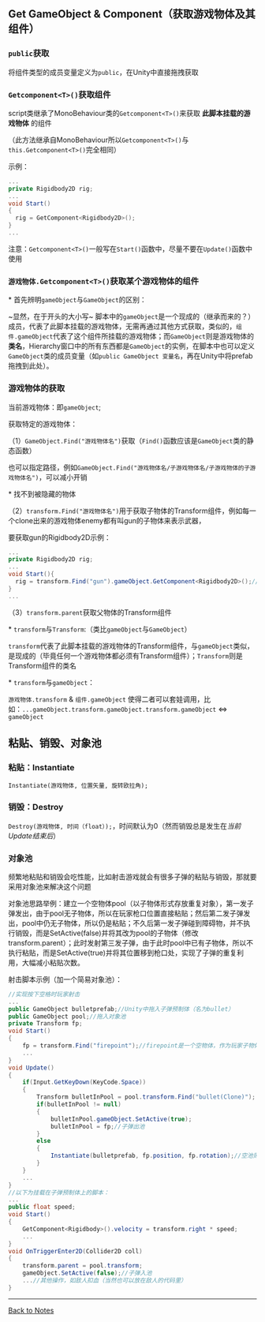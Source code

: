 ## Get GameObject & Component（获取游戏物体及其组件） 

### `public`获取 

将组件类型的成员变量定义为`public`，在Unity中直接拖拽获取 

### `Getcomponent<T>()`获取组件 

script类继承了MonoBehaviour类的`Getcomponent<T>()`来获取 **此脚本挂载的游戏物体** 的组件 

（此方法继承自MonoBehaviour所以`Getcomponent<T>()`与`this.Getcomponent<T>()`完全相同）

示例： 

```C#
...
private Rigidbody2D rig;
...
void Start()
{
  rig = GetComponent<Rigidbody2D>();
}
...
``` 

注意：`Getcomponent<T>()`一般写在`Start()`函数中，尽量不要在`Update()`函数中使用 

### `游戏物体.Getcomponent<T>()`获取某个游戏物体的组件 

\* 首先辨明`gameObject`与`GameObject`的区别： 

  ~显然，在于开头的大小写~ 脚本中的`gameObject`是一个现成的（继承而来的？）成员，代表了此脚本挂载的游戏物体，无需再通过其他方式获取，类似的，`组件.gameObject`代表了这个组件所挂载的游戏物体；而`GameObject`则是游戏物体的**类名**，Hierarchy窗口中的所有东西都是`GameObject`的实例，在脚本中也可以定义`GameObject`类的成员变量（如`public GameObject 变量名`，再在Unity中将prefab拖拽到此处）。 

### 游戏物体的获取 

当前游戏物体：即`gameObject`; 

获取特定的游戏物体： 

（1）`GameObject.Find("游戏物体名")`获取（`Find()`函数应该是`GameObject`类的静态函数） 

也可以指定路径，例如`GameObject.Find("游戏物体名/子游戏物体名/子游戏物体的子游戏物体名")`，可以减小开销 

\* 找不到被隐藏的物体 

（2）`transform.Find("游戏物体名")`用于获取子物体的Transform组件，例如每一个clone出来的游戏物体enemy都有叫gun的子物体来表示武器， 

要获取gun的Rigidbody2D示例：

```C#
...
private Rigidbody2D rig;
...
void Start(){
  rig = transform.Find("gun").gameObject.GetComponent<Rigidbody2D>();//transform.Find("gun")获取了gun的Transform组件
}
...
``` 

（3）`transform.parent`获取父物体的Transform组件 

 \* `transform`与`Transform`:（类比`gameObject`与`GameObject`）  
 
 `transform`代表了此脚本挂载的游戏物体的Transform组件，与`gameObject`类似，是现成的（毕竟任何一个游戏物体都必须有Transform组件）；`Transform`则是Transform组件的类名
  
 \* `transform`与`gameObject`：
  
`游戏物体.transform` & `组件.gameObject` 使得二者可以套娃调用，比如：`...gameObject.transform.gameObject.transform.gameObject` <=> `gameObject` 

## 粘贴、销毁、对象池 

### 粘贴：Instantiate 

`Instantiate(游戏物体, 位置矢量, 旋转欧拉角);` 

### 销毁：Destroy 

`Destroy(游戏物体, 时间（float）);`，时间默认为0（然而销毁总是发生在*当前Update结束后*） 

### 对象池 

频繁地粘贴和销毁会吃性能，比如射击游戏就会有很多子弹的粘贴与销毁，那就要采用对象池来解决这个问题 

对象池思路举例：建立一个空物体pool（以子物体形式存放重复对象），第一发子弹发出，由于pool无子物体，所以在玩家枪口位置直接粘贴；然后第二发子弹发出，pool中仍无子物体，所以仍是粘贴；不久后第一发子弹碰到障碍物，并不执行销毁，而是SetActive(false)并将其改为pool的子物体（修改transform.parent）；此时发射第三发子弹，由于此时pool中已有子物体，所以不执行粘贴，而是SetActive(true)并将其位置移到枪口处，实现了子弹的重复利用，大幅减小粘贴次数。 

射击脚本示例（加一个简易对象池）： 

```C#
//实现按下空格时玩家射击
...
public GameObject bulletprefab;//Unity中拖入子弹预制体（名为bullet）
public GameObject pool;//拖入对象池
private Transform fp;
void Start()
{
    fp = transform.Find("firepoint");//firepoint是一个空物体，作为玩家子物体来表示开火位置
    ...
}
void Update()
{
    if(Input.GetKeyDown(KeyCode.Space))
    { 
        Transform bulletInPool = pool.transform.Find("bullet(Clone)");
        if(bulletInPool != null)
        {
            bulletInPool.gameObject.SetActive(true);
            bulletInPool = fp;//子弹出池
        }
        else
        {
            Instantiate(bulletprefab, fp.position, fp.rotation);//空池则粘贴子弹
        }
    }
    ...
}
//以下为挂载在子弹预制体上的脚本：
...
public float speed;
void Start()
{
    GetComponent<Rigidbody>().velocity = transform.right * speed; 
    ...
}
void OnTriggerEnter2D(Collider2D coll)
{
    transform.parent = pool.transform;
    gameObject.SetActive(false);//子弹入池
    ...//其他操作，如敌人扣血（当然也可以放在敌人的代码里）
}
``` 
---
[Back to Notes](https://github.com/Vincent-zz/Unity/blob/main/UnityNotes.md)